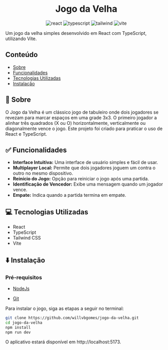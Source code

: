[React Badge]: https://img.shields.io/badge/React-61dafb?style=for-the-badge&logo=react&labelColor=000
[Vite Badge]: https://img.shields.io/badge/Vite-646cff?style=for-the-badge&logo=vite&labelColor=000
[Tailwind Badge]: https://img.shields.io/badge/Tailwindcss-06b6d4?style=for-the-badge&logo=tailwindcss&labelColor=000
[Typescript Badge]: https://img.shields.io/badge/Typescript-3178c6?style=for-the-badge&logo=typescript&labelColor=000

<h1 align="center" style="font-weight: bold;">Jogo da Velha</h1>

<div align="center">

![react][React Badge]
![typescript][Typescript Badge]
![tailwind][Tailwind Badge]
![vite][Vite Badge]

</div>

Um jogo da velha simples desenvolvido em React com TypeScript, utilizando Vite.

## Conteúdo

- [Sobre](#pushpin-sobre)
- [Funcionalidades](#white_check_mark-funcionalidades)
- [Tecnologias Utilizadas](#computer-tecnologias-utilizadas)
- [Instalação](#arrow_down-instalação)

## :pushpin: Sobre

O Jogo da Velha é um clássico jogo de tabuleiro onde dois jogadores se revezam para marcar espaços em uma grade 3x3. O primeiro jogador a alinhar três quadrados (X ou O) horizontalmente, verticalmente ou diagonalmente vence o jogo. Este projeto foi criado para praticar o uso de React e TypeScript.

## :white_check_mark: Funcionalidades

- **Interface Intuitiva:** Uma interface de usuário simples e fácil de usar.
- **Multiplayer Local:** Permite que dois jogadores joguem um contra o outro no mesmo dispositivo.
- **Reinício do Jogo:** Opção para reiniciar o jogo após uma partida.
- **Identificação de Vencedor:** Exibe uma mensagem quando um jogador vence.
- **Empate:** Indica quando a partida termina em empate.

## :computer: Tecnologias Utilizadas

- React
- TypeScript
- Tailwind CSS
- Vite

## :arrow_down: Instalação

### Pré-requisitos

- [NodeJs](https://nodejs.org/en/download/current)

- [Git](https://git-scm.com/downloads)

Para instalar o jogo, siga as etapas a seguir no terminal:

```bash
git clone https://github.com/willvbgomes/jogo-da-velha.git
cd jogo-da-velha
npm install
npm run dev
```

O aplicativo estará disponível em http://localhost:5173.
